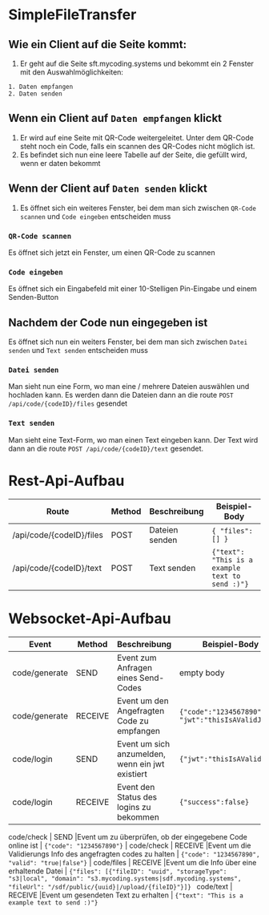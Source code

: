 # SimpleFileTransfer
## Wie ein Client auf die Seite kommt:
1. Er geht auf die Seite sft.mycoding.systems und bekommt ein 2 Fenster mit den Auswahlmöglichkeiten:
```
1. Daten empfangen
2. Daten senden
```

## Wenn ein Client auf `Daten empfangen` klickt
1. Er wird auf eine Seite mit QR-Code weitergeleitet. Unter dem QR-Code steht noch ein Code, falls ein scannen des QR-Codes nicht möglich ist. 
2. Es befindet sich nun eine leere Tabelle auf der Seite, die gefüllt wird, wenn er daten bekommt

## Wenn der Client auf `Daten senden` klickt
1. Es öffnet sich ein weiteres Fenster, bei dem man sich zwischen `QR-Code scannen` und `Code eingeben` entscheiden muss
### `QR-Code scannen`
Es öffnet sich jetzt ein Fenster, um einen QR-Code zu scannen

### `Code eingeben`
Es öffnet sich ein Eingabefeld mit einer 10-Stelligen Pin-Eingabe und einem Senden-Button

## Nachdem der Code nun eingegeben ist
Es öffnet sich nun ein weiters Fenster, bei dem man sich zwischen `Datei senden` und `Text senden` entscheiden muss

### `Datei senden`
Man sieht nun eine Form, wo man eine / mehrere Dateien auswählen und hochladen kann. Es werden dann die Dateien dann an die route `POST /api/code/{codeID}/files` gesendet
### `Text senden`
Man sieht eine Text-Form, wo man einen Text eingeben kann. Der Text wird dann an die route `POST /api/code/{codeID}/text` gesendet.

# Rest-Api-Aufbau
Route                    | Method   | Beschreibung       | Beispiel-Body                                       |
-------------------------|----------| ------------------ | ----------------------------------------------------| 
/api/code/{codeID}/files | POST     | Dateien senden     | ```{ "files": [] } ```                              |
/api/code/{codeID}/text  | POST     | Text senden        | ```{"text": "This is a example text to send :)"} ```|

# Websocket-Api-Aufbau
Event             | Method  | Beschreibung                                  | Beispiel-Body |
------------------|---------|---------------------------------------------- | --------------| 
code/generate     | SEND    |Event zum Anfragen eines Send-Codes            | empty body    |
code/generate     | RECEIVE |Event um den Angefragten Code zu empfangen     | ``` {"code":"1234567890", "jwt":"thisIsAValidJWT"} ```    |
code/login        | SEND    | Event um sich anzumelden, wenn ein jwt existiert   | ``` {"jwt":"thisIsAValidJWT"} ```    |
code/login        | RECEIVE |Event den Status des logins zu bekommen    |``` {"success":false} ```    |

code/check        | SEND    |Event um zu überprüfen, ob der eingegebene Code online ist      | ``` {"code": "1234567890"} ```   |
code/check        | RECEIVE    |Event um die Validierungs Info des angefragten codes zu halten     | ``` {"code": "1234567890", "valid": "true|false"} ```   |
code/files        | RECEIVE |Event um die Info über eine erhaltende Datei   | ```{"files": [{"fileID": "uuid", "storageType": "s3|local", "domain": "s3.mycoding.systems|sdf.mycoding.systems", "fileUrl": "/sdf/public/{uuid}|/upload/{fileID}"}]} ```
code/text       | RECEIVE |Event um gesendeten Text zu erhalten           | ```{"text": "This is a example text to send :)"} ```
